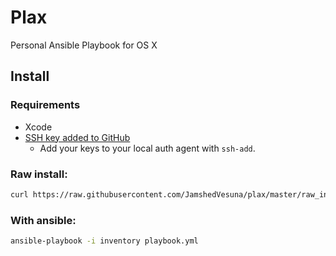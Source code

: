 # Plax
Personal Ansible Playbook for OS X

## Install

### Requirements

* Xcode
* [SSH key added to GitHub](https://docs.github.com/en/authentication/connecting-to-github-with-ssh/generating-a-new-ssh-key-and-adding-it-to-the-ssh-agent#generating-a-new-ssh-key)
  * Add your keys to your local auth agent with `ssh-add`.


### Raw install:
```bash
curl https://raw.githubusercontent.com/JamshedVesuna/plax/master/raw_install.sh > /tmp/raw_install.sh; sh /tmp/raw_install.sh
```

### With ansible:

```bash
ansible-playbook -i inventory playbook.yml
```
